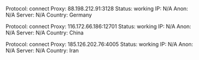 Protocol: connect
Proxy: 88.198.212.91:3128
Status: working
IP: N/A
Anon: N/A
Server: N/A
Country: Germany

Protocol: connect
Proxy: 116.172.66.186:12701
Status: working
IP: N/A
Anon: N/A
Server: N/A
Country: China

Protocol: connect
Proxy: 185.126.202.76:4005
Status: working
IP: N/A
Anon: N/A
Server: N/A
Country: Iran

